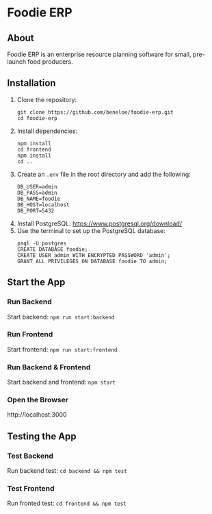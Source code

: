 # Foodie ERP

## About
Foodie ERP is an enterprise resource planning software for small, pre-launch food producers.

## Installation
1. Clone the repository:
    ```
    git clone https://github.com/beneloe/foodie-erp.git
    cd foodie-erp
    ````
2. Install dependencies:
    ```
    npm install
    cd frontend
    npm install
    cd ..
    ````
3. Create an `.env` file in the root directory and add the following:
    ```env
    DB_USER=admin
    DB_PASS=admin
    DB_NAME=foodie
    DB_HOST=localhost
    DB_PORT=5432
    ````
4. Install PostgreSQL: https://www.postgresql.org/download/
5. Use the terminal to set up the PostgreSQL database:
    ```
    psql -U postgres
    CREATE DATABASE foodie;
    CREATE USER admin WITH ENCRYPTED PASSWORD 'admin';
    GRANT ALL PRIVILEGES ON DATABASE foodie TO admin;
    ````

## Start the App

### Run Backend

Start backend: `npm run start:backend`

### Run Frontend

Start frontend: `npm run start:frontend`

### Run Backend & Frontend

Start backend and frontend: `npm start`

### Open the Browser

http://localhost:3000

## Testing the App

### Test Backend

Run backend test: `cd backend && npm test`

### Test Frontend

Run fronted test: `cd frontend && npm test`
